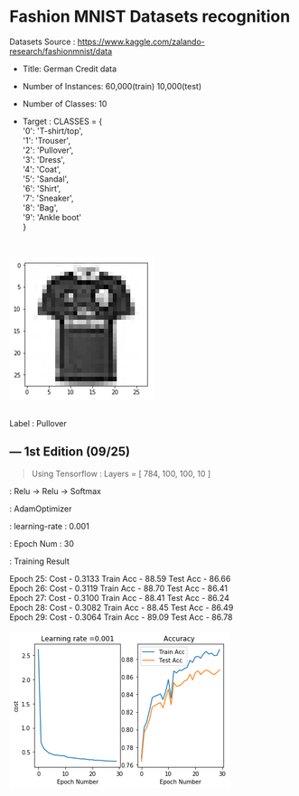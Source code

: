Fashion MNIST Datasets recognition
============
Datasets Source : https://www.kaggle.com/zalando-research/fashionmnist/data

* Title: German Credit data

* Number of Instances: 60,000(train) 10,000(test)

* Number of Classes: 10

* Target : 
CLASSES = { <br>
    '0': 'T-shirt/top',<br>
    '1': 'Trouser',<br>
    '2': 'Pullover',<br>
    '3': 'Dress',<br>
    '4': 'Coat',<br>
    '5': 'Sandal',<br>
    '6': 'Shirt',<br>
    '7': 'Sneaker',<br>
    '8': 'Bag',<br>
    '9': 'Ankle boot'<br>
}<br>
<br>

![sample image](./images/pullover.png) 

<br>
Label : Pullover <br>



—
1st Edition (09/25)
-------------

> Using Tensorflow 
: Layers = [ 784, 100, 100, 10 ] 

: Relu -> Relu -> Softmax 

: AdamOptimizer 

: learning-rate : 0.001

: Epoch Num : 30

: Training Result 

Epoch 25: Cost - 0.3133 Train Acc - 88.59 Test Acc - 86.66<br>
Epoch 26: Cost - 0.3119 Train Acc - 88.70 Test Acc - 86.41<br>
Epoch 27: Cost - 0.3100 Train Acc - 88.41 Test Acc - 86.24<br>
Epoch 28: Cost - 0.3082 Train Acc - 88.45 Test Acc - 86.49<Br>
Epoch 29: Cost - 0.3064 Train Acc - 89.09 Test Acc - 86.78<br>
<br>
![cost & accurary](./images/0925.png) 
